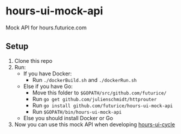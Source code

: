 # hours-ui-mock-api

Mock API for hours.futurice.com

## Setup

1. Clone this repo
2. Run: 
    - If you have Docker:
        - Run `./dockerBuild.sh` and `./dockerRun.sh`
    - Else if you have Go:
        - Move this folder to `$GOPATH/src/github.com/futurice/`
        - Run `go get github.com/julienschmidt/httprouter`
        - Run `go install github.com/futurice/hours-ui-mock-api`
        - Run `$GOPATH/bin/hours-ui-mock-api`
    - Else you should install Docker or Go
3. Now you can use this mock API when developing [hours-ui-cycle](https://github.com/futurice/hours-ui-cycle)
